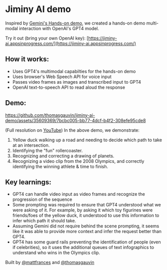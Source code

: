 # Jiminy AI demo 

Inspired by [Gemini's Hands-on demo](https://www.youtube.com/watch?v=UIZAiXYceBI), we created a hands-on demo multi-modal interaction with OpenAI's GPT4 model.

Try it out (bring your own OpenAI key): [https://jiminy-ai.appsinprogress.com/](https://jiminy-ai.appsinprogress.com/)

## How it works:
* Uses GPT4's multimodal capabilties for the hands-on demo 
* Uses browser's Web Speech API for voice input
* Passes video frames as images and transcribed input to GPT4
* OpenAI text-to-speech API to read aloud the response

## Demo:

https://github.com/thomasgauvin/jiminy-ai-demo/assets/35609369/7bcbc005-bb77-4dcf-b4f2-308efe95cde8

(Full resolution on [YouTube](https://www.youtube.com/watch?v=gm2a7KFzJW8))
In the above demo, we demonstrate:
1. Yellow duck walking up a road and needing to decide which path to take at an intersection.
2. Identifying the "fun" rollercoaster.
3. Recognizing and correcting a drawing of planets.
4. Recognizing a video clip from the 2008 Olympics, and correctly identifying the winning athlete & time to finish.

## Key learnings:
* GPT4 can handle video input as video frames and recognize the progression of the sequence
* Some prompting was required to ensure that GPT4 understood what we were asking of it. For example, by asking it which toy figurines were friends/foes of the yellow duck, it understood to use this information to infer which path it should take.
* Assuming Gemini did not require behind the scene prompting, it seems like it was able to provide more context and infer the request better than GPT4.
* GPT4 has some guard rails preventing the identification of people (even if celebrities), so it uses the additional queues of text infographics to understand who wins in the Olympics clip.

Built by [@mattfrances](https://github.com/mattfrances) and [@thomasgauvin](https://github.com/thomasgauvin) 
